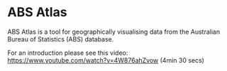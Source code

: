 # ABS Atlas

ABS Atlas is a tool for geographically visualising data from the Australian Bureau of Statistics (ABS) database.

For an introduction please see this video:  
<a href="https://www.youtube.com/watch?v=4W876ahZvow" target="_blank">https://www.youtube.com/watch?v=4W876ahZvow</a> (4min 30 secs)

